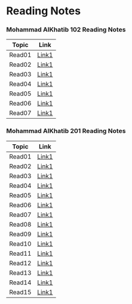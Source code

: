 # Reading Notes

### Mohammad AlKhatib 102 Reading Notes

Topic | Link
------------ | -------------
Read01 | [Link1]( https://mohammadal-khatib.github.io/reading-notes/read01)
Read02 | [Link1]( https://mohammadal-khatib.github.io/reading-notes/Growth)
Read03 | [Link1]( https://mohammadal-khatib.github.io/reading-notes/read03)
Read04 | [Link1]( https://mohammadal-khatib.github.io/reading-notes/read04)
Read05 | [Link1]( https://mohammadal-khatib.github.io/reading-notes/read05)
Read06 | [Link1]( https://mohammadal-khatib.github.io/reading-notes/read06)
Read07 | [Link1]( https://mohammadal-khatib.github.io/reading-notes/read07)

### Mohammad AlKhatib 201 Reading Notes
Topic | Link
------------ | -------------
Read01 | [Link1]()
Read02 | [Link1]()
Read03 | [Link1]()
Read04 | [Link1]()
Read05 | [Link1]()
Read06 | [Link1]()
Read07 | [Link1]()
Read08 | [Link1]()
Read09 | [Link1]()
Read10 | [Link1]()
Read11 | [Link1]()
Read12 | [Link1]()
Read13 | [Link1]()
Read14 | [Link1]()
Read15 | [Link1]()
